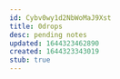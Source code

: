 ```yaml
---
id: Cybv0wy1d2NbWoMaJ9Xst
title: 0drops
desc: pending notes
updated: 1644323462890
created: 1644323343019
stub: true
---
```


